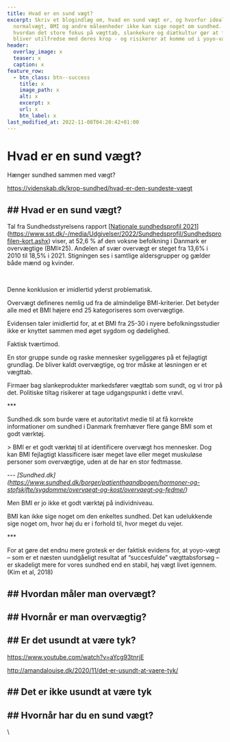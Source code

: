 ```yaml
---
title: Hvad er en sund vægt?
excerpt: Skriv et blogindlæg om, hvad en sund vægt er, og hvorfor idealvægt,
  normalvægt, BMI og andre måleenheder ikke kan sige noget om sundhed. Og
  hvordan det store fokus på vægttab, slankekure og diætkultur gør at folk
  bliver utilfredse med deres krop - og risikerer at komme ud i yoyo-vægt.
header:
  overlay_image: x
  teaser: x
  caption: x
feature_row:
  - btn_class: btn--success
    title: x
    image_path: x
    alt: x
    excerpt: x
    url: x
    btn_label: x
last_modified_at: 2022-11-08T04:20:42+01:00
---
```

<!--StartFragment-->

# Hvad er en sund vægt?



Hænger sundhed sammen med vægt?







https://videnskab.dk/krop-sundhed/hvad-er-den-sundeste-vaegt

## \## Hvad er en sund vægt?





Tal fra Sundhedsstyrelsens rapport [[Nationale sundhedsprofil 2021](https://www.sst.dk/-/media/Udgivelser/2022/Sundhedsprofil/Sundhedsprofilen-kort.ashx)](https://www.sst.dk/-/media/Udgivelser/2022/Sundhedsprofil/Sundhedsprofilen-kort.ashx) viser, at 52,6 % af den voksne befolkning i Danmark er overvægtige (BMI≥25). Andelen af svær overvægt er steget fra 13,6% i 2010 til 18,5% i 2021. Stigningen ses i samtlige aldersgrupper og gælder både mænd og kvinder. 

 

Denne konklusion er imidlertid yderst problematisk.



Overvægt defineres nemlig ud fra de almindelige BMI-kriterier. Det betyder alle med et BMI højere end 25 kategoriseres som overvægtige.



Evidensen taler imidlertid for, at et BMI fra 25-30 i nyere befolkningsstudier ikke er knyttet sammen med øget sygdom og dødelighed.



Faktisk tværtimod.



En stor gruppe sunde og raske mennesker sygeliggøres på et fejlagtigt grundlag. De bliver kaldt overvægtige, og tror måske at løsningen er et vægttab.



Firmaer bag slankeprodukter markedsfører vægttab som sundt, og vi tror på det. Politiske tiltag risikerer at tage udgangspunkt i dette vrøvl.





\*\**



Sundhed.dk som burde være et autoritativt medie til at få korrekte informationer om sundhed i Danmark fremhæver flere gange BMI som et godt værktøj.



\> BMI er et godt værktøj til at identificere overvægt hos mennesker. Dog kan BMI fejlagtigt klassificere især meget lave eller meget muskuløse personer som overvægtige, uden at de har en stor fedtmasse.



\--- <cite>\[Sundhed.dk](https://www.sundhed.dk/borger/patienthaandbogen/hormoner-og-stofskifte/sygdomme/overvaegt-og-kost/overvaegt-og-fedme/)</cite>



Men BMI er jo ikke et godt værktøj på individniveau.



BMI kan ikke sige noget om den enkeltes sundhed. Det kan udelukkende sige noget om, hvor høj du er i forhold til, hvor meget du vejer.







\*\**



For at gøre det endnu mere grotesk er der faktisk evidens for, at yoyo-vægt – som er et næsten uundgåeligt resultat af “succesfulde” vægttabsforsøg – er skadeligt mere for vores sundhed end en stabil, høj vægt livet igennem. (Kim et al, 2018)

## \## Hvordan måler man overvægt?







## \## Hvornår er man overvægtig?



## \## Er det usundt at være tyk?



https://www.youtube.com/watch?v=aYcg93tnrjE



http://amandalouise.dk/2020/11/det-er-usundt-at-vaere-tyk/



## \## Det er ikke usundt at være tyk



## \## Hvornår har du en sund vægt?

\
<!--EndFragment-->